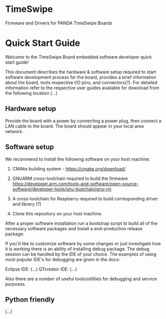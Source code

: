 # TimeSwipe

Firmware and Drivers for PANDA TimeSwipe Boards

# Quick Start Guide

Welcome to the TimeSwipe Board embedded software developer quick start guide!

This document describes the hardware & software setup required to start software development process for the board,
provides a brief information about the board, tools
respective I/O pins, and connectors(?).
For detailed information refer to the respective
user guides available for download from the following location (...)


## Hardware setup

Provide the board with a power by connecting a power plug, then connect a LAN cable to the board. The board should appear in your local area network.


## Software setup

We recommend to install the following software on your host machine:

1) CMAke building system - https://cmake.org/download/

2) GNUARM cross-toolchain required to build the firmware https://developer.arm.com/tools-and-software/open-source-software/developer-tools/gnu-toolchain/gnu-rm

3) A cross-toolchain for Raspberry required to build corresponding driver and library (?)

4) Clone this repository on your host machine.

After a proper software installation run a bootstrap script to build all of the necessary software packages and 
install a  end-production release package.

If you'd like to customize software by some changes or just investigate how it is working there is an ability of installing debug package.
The debug session can be handled by the IDE of your choice. The examples of using most popular IDE's for debugging are given in the docs:

Eclipse IDE: (...)
QTcreator IDE: (...)

Also there are a number of useful tools/utilities for debugging and service purposes.

## Python friendly
(...)


